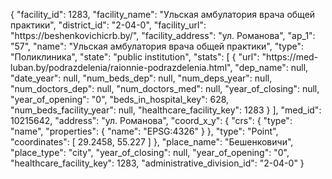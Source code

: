 {
    "facility_id": 1283,
    "facility_name": "Ульская амбулатория врача общей практики",
    "district_id": "2-04-0",
    "facility_url": "https:\/\/beshenkovichicrb.by\/",
    "facility_address": "ул. Романова",
    "ap_1": "57",
    "name": "Ульская амбулатория врача общей практики",
    "type": "Поликлиника",
    "state": "public institution",
    "stats": [
        {
            "url": "https:\/\/med-luban.by\/podrazdelenia\/raionnie-podrazdelenia.html",
            "dep_name": null,
            "date_year": null,
            "num_beds_dep": null,
            "num_deps_year": null,
            "num_doctors_dep": null,
            "num_doctors_med": null,
            "year_of_closing": null,
            "year_of_opening": "0",
            "beds_in_hospital_key": 628,
            "num_beds_facility_year": null,
            "healthcare_facility_key": 1283
        }
    ],
    "med_id": 10215642,
    "address": "ул. Романова",
    "coord_x_y": {
        "crs": {
            "type": "name",
            "properties": {
                "name": "EPSG:4326"
            }
        },
        "type": "Point",
        "coordinates": [
            29.2458,
            55.227
        ]
    },
    "place_name": "Бешенковичи",
    "place_type": "city",
    "year_of_closing": null,
    "year_of_opening": "0",
    "healthcare_facility_key": 1283,
    "administrative_division_id": "2-04-0"
}